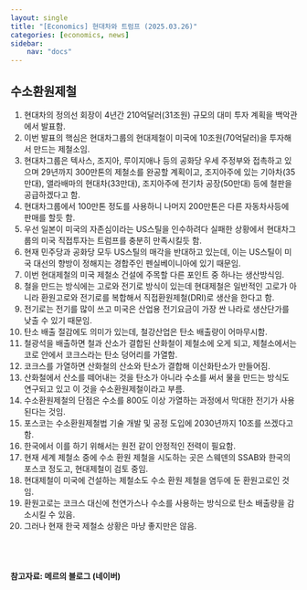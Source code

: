 ```yaml
---
layout: single
title: "[Economics] 현대차와 트럼프 (2025.03.26)"
categories: [economics, news]
sidebar:
    nav: "docs"
---
```


## 수소환원제철
1. 현대차의 정의선 회장이 4년간 210억달러(31조원) 규모의 대미 투자 계획을 백악관에서 발표함.
1. 이번 발표의 핵심은 현대차그룹의 현대제철이 미국에 10조원(70억달러)을 투자해서 만드는 제철소임.
1. 현대차그룹은 텍사스, 조지아, 루이지애나 등의 공화당 우세 주정부와 접촉하고 있으며 29년까지 300만톤의 제철소를 완공할 계획이고, 조지아주에 있는 기아차(35만대), 앨라배마의 현대차(33만대), 조지아주에 전기차 공장(50만대) 등에 철판을 공급하겠다고 함.
1. 현대차그룹에서 100만톤 정도를 사용하니 나머지 200만톤은 다른 자동차사등에 판매를 할듯 함.
1. 우선 일본이 미국의 자존심이라는 US스틸을 인수하려다 실패한 상황에서 현대차그룹의 미국 직접투자는 트럼프를 충분히 만족시킬듯 함.
1. 현재 민주당과 공화당 모두 US스틸의 매각을 반대하고 있는데, 이는 US스틸이 미국 대선의 향방이 정해지는 경합주인 펜실베이니아에 있기 때문임.
1. 이번 현대제철의 미국 제철소 건설에 주목할 다른 포인트 중 하나는 생산방식임.
1. 철을 만드는 방식에는 고로와 전기로 방식이 있는데 현대제철은 일반적인 고로가 아니라 환원고로와 전기로를 복합해서 직접환원제철(DRI)로 생산을 한다고 함.
1. 전기로는 전기를 많이 쓰고 미국은 산업용 전기요금이 가장 싼 나라로 생산단가를 낮출 수 있기 때문임.
1. 탄소 배출 절감에도 의미가 있는데, 철강산업은 탄소 배출량이 어마무시함.
1. 철광석을 배출하면 철과 산소가 결합된 산화철이 제철소에 오게 되고, 제철소에서는 코로 안에서 코크스라는 탄소 덩어리를 가열함.
1. 코크스를 가열하면 산화철의 산소와 탄소가 결합해 이산화탄소가 만들어짐.
1. 산화철에서 산소를 떼어내는 것을 탄소가 아니라 수소를 써서 물을 만드는 방식도 연구되고 있고 이 것을 수소환원제철이라고 부름.
1. 수소환원제철의 단점은 수소를 800도 이상 가열하는 과정에서 막대한 전기가 사용된다는 것임.
1. 포스코는 수소환원제철법 기술 개발 및 공정 도입에 2030년까지 10조를 쓰겠다고 함.
1. 한국에서 이를 하기 위해서는 원전 같이 안정적인 전력이 필요함.
1. 현재 세계 제철소 중에 수소 환원 제철을 시도하는 곳은 스웨덴의 SSAB와 한국의 포스코 정도고, 현대제철이 검토 중임.
1. 현대제철이 미국에 건설하는 제철소도 수소 환원 제철을 염두에 둔 환원고로인 것임.
1. 환원고로는 코크스 대신에 천연가스나 수소를 사용하는 방식으로 탄소 배출량을 감소시킬 수 있음.
1. 그러나 현재 한국 제철소 상황은 마냥 좋지만은 않음.



<br/>
<br/>

#### 참고자료: 메르의 블로그 (네이버) 